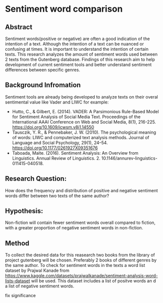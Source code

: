 # Sentiment word comparison
## Abstract
Sentiment words(positive or negative) are often a good indication of the intention of a text. Although the intention of a text can be nuanced or confusing at times. It is important to understand the intention of certain texts. This research analyzes the amount of sentiment words used between 2 texts from the Gutenberg database. Findings of this research aim to help development of current sentiment tools and better understand sentiment differences between specific genres.

## Background Infromation
Sentiment tools are already being developed to analyze texts on their overal sentimental value like Vader and LIWC for example:
- Hutto, C., & Gilbert, E. (2014). VADER: A Parsimonious Rule-Based Model for Sentiment Analysis of Social Media Text. Proceedings of the International AAAI Conference on Web and Social Media, 8(1), 216-225. https://doi.org/10.1609/icwsm.v8i1.14550
- Tausczik, Y. R., & Pennebaker, J. W. (2010). The psychological meaning of words: LIWC and computerized text analysis methods. Journal of Language and Social Psychology, 29(1), 24–54. https://doi.org/10.1177/0261927X09351676
- Taboada, Maite. (2016). Sentiment Analysis: An Overview from Linguistics. Annual Review of Linguistics. 2. 10.1146/annurev-linguistics-011415-040518. 

## Research Question:
How does the frequency and distribution of positive and negative sentiment words differ between two texts of the same author?
## Hypothesis:
Non-fiction will contain fewer sentiment words overall compared to fiction, with a greater proportion of negative sentiment words in non-fiction.

## Method
To collect the desired data for this reasearch two books from the library of project gutenberg will be chosen. Preferably 2 books of different genres by the same author. To check for sentiment words in the texts a word list dataset by Prajwal Kanade from https://www.kaggle.com/datasets/prajwalkanade/sentiment-analysis-word-lists-dataset will be used. This dataset includes a list of positve words an d a list of negative sentiment words.

fix significance
